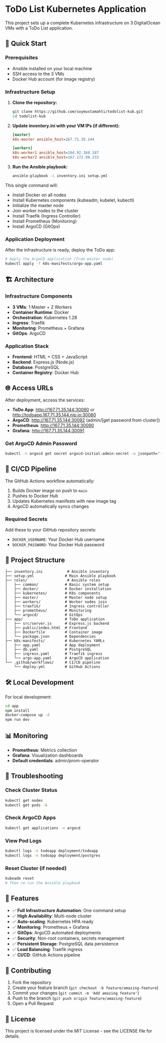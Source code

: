 # ToDo List Kubernetes Application

This project sets up a complete Kubernetes infrastructure on 3 DigitalOcean VMs with a ToDo List application.

## 🚀 Quick Start

### Prerequisites

- Ansible installed on your local machine
- SSH access to the 3 VMs
- Docker Hub account (for image registry)

### Infrastructure Setup

1. **Clone the repository:**

   ```bash
   git clone https://github.com/soymustamahti/todolist-kub.git
   cd todolist-kub
   ```

2. **Update inventory.ini with your VM IPs (if different):**

   ```ini
   [master]
   k8s-master ansible_host=167.71.35.144

   [workers]
   k8s-worker1 ansible_host=164.92.168.187
   k8s-worker2 ansible_host=167.172.99.233
   ```

3. **Run the Ansible playbook:**
   ```bash
   ansible-playbook -i inventory.ini setup.yml
   ```

This single command will:

- Install Docker on all nodes
- Install Kubernetes components (kubeadm, kubelet, kubectl)
- Initialize the master node
- Join worker nodes to the cluster
- Install Traefik (Ingress Controller)
- Install Prometheus (Monitoring)
- Install ArgoCD (GitOps)

### Application Deployment

After the infrastructure is ready, deploy the ToDo app:

```bash
# Apply the ArgoCD application (from master node)
kubectl apply -f k8s-manifests/argo-app.yaml
```

## 🏗️ Architecture

### Infrastructure Components

- **3 VMs**: 1 Master + 2 Workers
- **Container Runtime**: Docker
- **Orchestration**: Kubernetes 1.28
- **Ingress**: Traefik
- **Monitoring**: Prometheus + Grafana
- **GitOps**: ArgoCD

### Application Stack

- **Frontend**: HTML + CSS + JavaScript
- **Backend**: Express.js (Node.js)
- **Database**: PostgreSQL
- **Container Registry**: Docker Hub

## 🌐 Access URLs

After deployment, access the services:

- **ToDo App**: http://167.71.35.144:30080 or http://todoapp.167.71.35.144.nip.io:30080
- **ArgoCD**: http://167.71.35.144:30092 (admin/[get password from cluster])
- **Prometheus**: http://167.71.35.144:30090
- **Grafana**: http://167.71.35.144:30091

### Get ArgoCD Admin Password

```bash
kubectl -n argocd get secret argocd-initial-admin-secret -o jsonpath="{.data.password}" | base64 -d
```

## 🔄 CI/CD Pipeline

The GitHub Actions workflow automatically:

1. Builds Docker image on push to `main`
2. Pushes to Docker Hub
3. Updates Kubernetes manifests with new image tag
4. ArgoCD automatically syncs changes

### Required Secrets

Add these to your GitHub repository secrets:

- `DOCKER_USERNAME`: Your Docker Hub username
- `DOCKER_PASSWORD`: Your Docker Hub password

## 📁 Project Structure

```
├── inventory.ini           # Ansible inventory
├── setup.yml              # Main Ansible playbook
├── roles/                  # Ansible roles
│   ├── common/            # Basic system setup
│   ├── docker/            # Docker installation
│   ├── kubernetes/        # K8s components
│   ├── master/            # Master node setup
│   ├── workers/           # Worker nodes join
│   ├── traefik/           # Ingress controller
│   ├── prometheus/        # Monitoring
│   └── argocd/            # GitOps
├── app/                   # ToDo application
│   ├── src/server.js      # Express.js backend
│   ├── public/index.html  # Frontend
│   ├── Dockerfile         # Container image
│   └── package.json       # Dependencies
├── k8s-manifests/         # Kubernetes YAMLs
│   ├── app.yaml           # App deployment
│   ├── db.yaml            # PostgreSQL
│   ├── ingress.yaml       # Traefik ingress
│   └── argo-app.yaml      # ArgoCD application
└── .github/workflows/     # CI/CD pipeline
    └── deploy.yml         # GitHub Actions
```

## 🛠️ Local Development

For local development:

```bash
cd app
npm install
docker-compose up -d
npm run dev
```

## 📊 Monitoring

- **Prometheus**: Metrics collection
- **Grafana**: Visualization dashboards
- **Default credentials**: admin/prom-operator

## 🔧 Troubleshooting

### Check Cluster Status

```bash
kubectl get nodes
kubectl get pods -A
```

### Check ArgoCD Apps

```bash
kubectl get applications -n argocd
```

### View Pod Logs

```bash
kubectl logs -n todoapp deployment/todoapp
kubectl logs -n todoapp deployment/postgres
```

### Reset Cluster (if needed)

```bash
kubeadm reset
# Then re-run the Ansible playbook
```

## 🎯 Features

- ✅ **Full Infrastructure Automation**: One command setup
- ✅ **High Availability**: Multi-node cluster
- ✅ **Auto-scaling**: Kubernetes HPA ready
- ✅ **Monitoring**: Prometheus + Grafana
- ✅ **GitOps**: ArgoCD automated deployments
- ✅ **Security**: Non-root containers, secrets management
- ✅ **Persistent Storage**: PostgreSQL data persistence
- ✅ **Load Balancing**: Traefik ingress
- ✅ **CI/CD**: GitHub Actions pipeline

## 🤝 Contributing

1. Fork the repository
2. Create your feature branch (`git checkout -b feature/amazing-feature`)
3. Commit your changes (`git commit -m 'Add amazing feature'`)
4. Push to the branch (`git push origin feature/amazing-feature`)
5. Open a Pull Request

## 📄 License

This project is licensed under the MIT License - see the LICENSE file for details.
